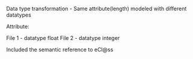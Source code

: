 Data type transformation - Same attribute(length) modeled with different datatypes

Attribute:

File 1 - datatype float
File 2 - datatype integer

Included the semantic reference to eCl@ss